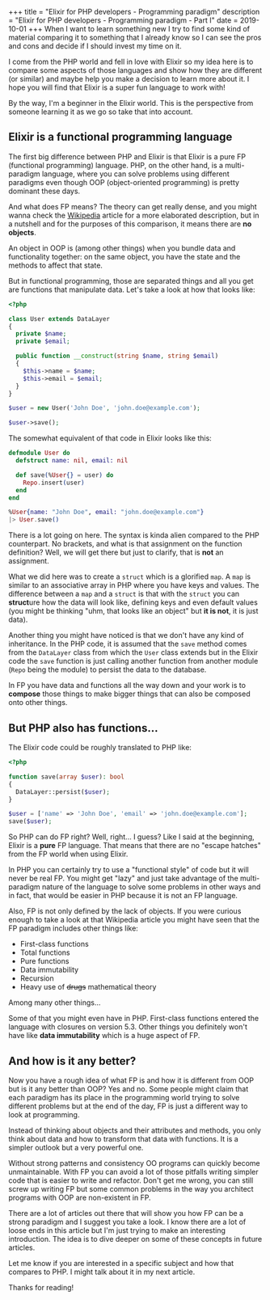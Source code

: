 +++
title = "Elixir for PHP developers - Programming paradigm"
description = "Elixir for PHP developers - Programming paradigm - Part I"
date = 2019-10-01
+++
When I want to learn something new I try to find some kind of material comparing it to something that I already know so I can see the pros and cons and decide if I should invest my time on it.

I come from the PHP world and fell in love with Elixir so my idea here is to compare some aspects of those languages and show how they are different (or similar) and maybe help you make a decision to learn more about it. I hope you will find that Elixir is a super fun language to work with!

By the way, I'm a beginner in the Elixir world. This is the perspective from someone learning it as we go so take that into account.

## Elixir is a functional programming language

The first big difference between PHP and Elixir is that Elixir is a pure FP (functional programming) language. PHP, on the other hand, is a multi-paradigm language, where you can solve problems using different paradigms even though OOP (object-oriented programming) is pretty dominant these days.

And what does FP means? The theory can get really dense, and you might wanna check the [Wikipedia](https://en.wikipedia.org/wiki/Functional_programming) article for a more elaborated description, but in a nutshell and for the purposes of this comparison, it means there are **no objects**.

An object in OOP is (among other things) when you bundle data and functionality together: on the same object, you have the state and the methods to affect that state.

But in functional programming, those are separated things and all you get are functions that manipulate data. Let's take a look at how that looks like:

```php
<?php

class User extends DataLayer
{
  private $name;
  private $email;

  public function __construct(string $name, string $email)
  {
    $this->name = $name;
    $this->email = $email;
  }
}

$user = new User('John Doe', 'john.doe@example.com');

$user->save();
```

The somewhat equivalent of that code in Elixir looks like this:

```elixir
defmodule User do
  defstruct name: nil, email: nil

  def save(%User{} = user) do
    Repo.insert(user)
  end
end

%User{name: "John Doe", email: "john.doe@example.com"}
|> User.save()
```

There is a lot going on here. The syntax is kinda alien compared to the PHP counterpart. No brackets, and what is that assignment on the function definition? Well, we will get there but just to clarify, that is **not** an assignment.

What we did here was to create a `struct` which is a glorified `map`. A `map` is similar to an associative array in PHP where you have keys and values. The difference between a `map` and a `struct` is that with the `struct` you can **struct**ure how the data will look like, defining keys and even default values (you might be thinking "uhm, that looks like an object" but **it is not**, it is just data).

Another thing you might have noticed is that we don't have any kind of inheritance. In the PHP code, it is assumed that the `save` method comes from the `DataLayer` class from which the `User` class extends but in the Elixir code the `save` function is just calling another function from another module (`Repo` being the module) to persist the data to the database.

In FP you have data and functions all the way down and your work is to **compose** those things to make bigger things that can also be composed onto other things.

## But PHP also has functions...

The Elixir code could be roughly translated to PHP like:

```php
<?php

function save(array $user): bool
{
  DataLayer::persist($user);
}

$user = ['name' => 'John Doe', 'email' => 'john.doe@example.com'];
save($user);
```

So PHP can do FP right? Well, right... I guess? Like I said at the beginning, Elixir is a **pure** FP language. That means that there are no "escape hatches" from the FP world when using Elixir.

In PHP you can certainly try to use a "functional style" of code but it will never be real FP. You might get "lazy" and just take advantage of the multi-paradigm nature of the language to solve some problems in other ways and in fact, that would be easier in PHP because it is not an FP language.

Also, FP is not only defined by the lack of objects. If you were curious enough to take a look at that Wikipedia article you might have seen that the FP paradigm includes other things like:

- First-class functions
- Total functions
- Pure functions
- Data immutability
- Recursion
- Heavy use of ~~drugs~~ mathematical theory

Among many other things...

Some of that you might even have in PHP. First-class functions entered the language with closures on version 5.3. Other things you definitely won't have like **data immutability** which is a huge aspect of FP.

## And how is it any better?

Now you have a rough idea of what FP is and how it is different from OOP but is it any better than OOP? Yes and no. Some people might claim that each paradigm has its place in the programming world trying to solve different problems but at the end of the day, FP is just a different way to look at programming.

Instead of thinking about objects and their attributes and methods, you only think about data and how to transform that data with functions. It is a simpler outlook but a very powerful one.

Without strong patterns and consistency OO programs can quickly become unmaintainable. With FP you can avoid a lot of those pitfalls writing simpler code that is easier to write and refactor. Don't get me wrong, you can still screw up writing FP but some common problems in the way you architect programs with OOP are non-existent in FP.

There are a lot of articles out there that will show you how FP can be a strong paradigm and I suggest you take a look. I know there are a lot of loose ends in this article but I'm just trying to make an interesting introduction. The idea is to dive deeper on some of these concepts in future articles.

Let me know if you are interested in a specific subject and how that compares to PHP. I might talk about it in my next article.

Thanks for reading!
